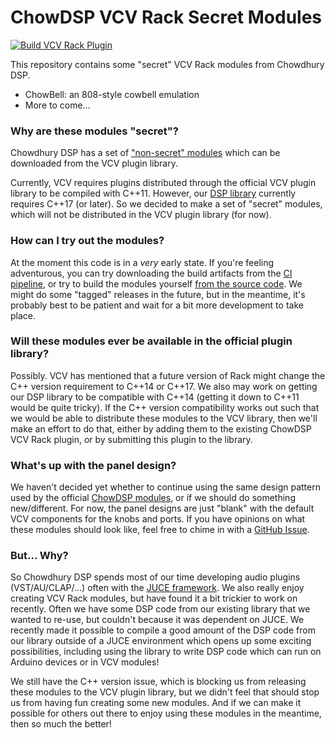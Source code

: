 # ChowDSP VCV Rack Secret Modules

[![Build VCV Rack Plugin](https://github.com/Chowdhury-DSP/ChowDSP-VCV-Secrets/actions/workflows/build-nightly.yml/badge.svg)](https://github.com/Chowdhury-DSP/ChowDSP-VCV-Secrets/actions/workflows/build-nightly.yml)

This repository contains some "secret" VCV Rack modules
from Chowdhury DSP.

- ChowBell: an 808-style cowbell emulation
- More to come...

### Why are these modules "secret"?

Chowdhury DSP has a set of
["non-secret" modules](https://github.com/jatinchowdhury18/ChowDSP-VCV)
which can be downloaded from the VCV plugin library.

Currently, VCV requires plugins distributed through the official
VCV plugin library to be compiled with C++11. However, our
[DSP library](https://github.com/Chowdhury-DSP/chowdsp_utils#dsp-modules)
currently requires C++17 (or later). So we decided to make
a set of "secret" modules, which will not be distributed in
the VCV plugin library (for now).

### How can I try out the modules?

At the moment this code is in a _very_ early state.
If you're feeling adventurous, you can try downloading
the build artifacts from the
[CI pipeline](https://github.com/Chowdhury-DSP/ChowDSP-VCV-Secrets/actions/workflows/build-nightly.yml), or try to build the modules yourself
[from the source code](https://vcvrack.com/manual/Building#building-rack-plugins).
We might do some "tagged" releases in the future,
but in the meantime, it's probably best to be patient
and wait for a bit more development to take place.

### Will these modules ever be available in the official plugin library?

Possibly. VCV has mentioned that a future version of Rack
might change the C++ version requirement to C++14 or C++17.
We also may work on getting our DSP library to be compatible
with C++14 (getting it down to C++11 would be quite tricky).
If the C++ version compatibility works out such that we
would be able to distribute these modules to the VCV library,
then we'll make an effort to do that, either by adding them
to the existing ChowDSP VCV Rack plugin, or by submitting
this plugin to the library.

### What's up with the panel design?

We haven't decided yet whether to continue using the same design
pattern used by the official [ChowDSP modules](https://github.com/jatinchowdhury18/ChowDSP-VCV),
or if we should do something new/different. For now, the panel designs
are just "blank" with the default VCV components for the knobs and ports.
If you have opinions on what these modules should look like, feel free to
chime in with a [GitHub Issue](https://github.com/Chowdhury-DSP/ChowDSP-VCV-Secrets/issues).

### But... Why?

So Chowdhury DSP spends most of our time developing audio plugins (VST/AU/CLAP/...)
often with the [JUCE framework](https://github.com/juce-framework/JUCE).
We also really enjoy creating VCV Rack modules, but have found it a bit
trickier to work on recently. Often we have some DSP code from our existing
library that we wanted to re-use, but couldn't because it was dependent on
JUCE. We recently made it possible to compile a good amount of the DSP code
from our library outside of a JUCE environment which opens up some exciting
possibilities, including using the library to write DSP code which can run
on Arduino devices or in VCV modules!

We still have the C++ version issue, which is blocking us from releasing
these modules to the VCV plugin library, but we didn't feel that should 
stop us from having fun creating some new modules. And if we can make
it possible for others out there to enjoy using these modules in the
meantime, then so much the better!
